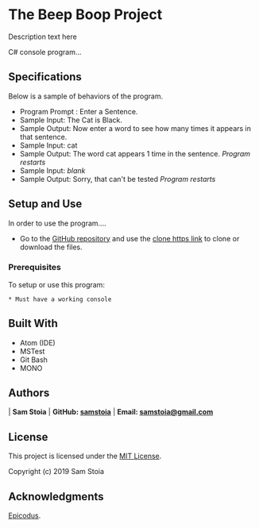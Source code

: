 # The Beep Boop Project

Description text here

C# console program...

## Specifications

Below is a sample of behaviors of the program.

* Program Prompt : Enter a Sentence.
* Sample Input: The Cat is Black.
* Sample Output: Now enter a word to see how many times it appears in that sentence.
* Sample Input: cat
* Sample Output: The word cat appears 1 time in the sentence. *Program restarts*
* Sample Input: *blank*
* Sample Output: Sorry, that can't be tested *Program restarts*



## Setup and Use

In order to use the program....

* Go to the [GitHub repository](https://github.com/samstoia/beepboop) and use the [clone https link](https://github.com/samstoia/beepboop.git) to clone or download the files.

### Prerequisites

To setup or use this program:

```
* Must have a working console

```

## Built With

* Atom (IDE)
* MSTest
* Git Bash
* MONO

## Authors

| **Sam Stoia** | **GitHub: [samstoia](https://github.com/samstoia)** | **Email: [samstoia@gmail.com](mailto:samstoia@gmail.com)**

## License

This project is licensed under the [MIT License](https://opensource.org/licenses/MIT).

Copyright (c) 2019 Sam Stoia


## Acknowledgments

[Epicodus](https://www.epicodus.com/).
